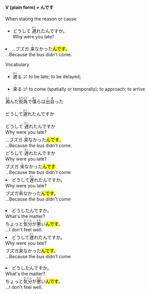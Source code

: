 #### V (plain form) + んです

When stating the reason or cause

- どうして <ruby>遅<rp>（</rp><rt>おく</rt><rp>）</rp></ruby>れたんですか。<br />
Why were you late?
<li>...ブズガ <ruby>来<rp>（</rp><rt>こ</rt><rp>）</rp></ruby>なかった<mark>んです</mark>。 <br/>...Because the bus didn't come.</li>

Vocabulary

- <ruby>遅<rp>（</rp><rt>おく</rt><rp>）</rp></ruby>る ⇌ to be late; to be delayed; 

- <ruby>来<rp>（</rp><rt>こ</rt><rp>）</rp></ruby>る ⇌ to come (spatially or temporally); to approach; to arrive​


<ruby><rb>澱</rb><rt>よど</rt></ruby>んだ<ruby><rb>街角</rb><rt>まちかど</rt></ruby>で<ruby><rb>僕</rb><rt>ぼく</rt></ruby>らは<ruby><rb>出</rb><rt>で</rt></ruby><ruby><rb>会</rb><rt>あ</rt></ruby>った


どうして<ruby><rb>遅</rb><rt>おく</rt></ruby>れたんですか

 <div class="grid-container">
  <div class="grid-item">どうして  <ruby><rb>遅</rb><rt>おく</rt></ruby>れたんですか</div>
  <div class="grid-item">Why were you late?</div>
  <div class="grid-item">...ブズガ  <ruby>来<rp>（</rp><rt>こ</rt><rp>）</rp></ruby>なかった<mark>んです</mark>。</div>
  <div class="grid-item">...Because the bus didn't come.</div>
</div> 




<div class="grid-container"><div class="grid-item"> どうして <ruby><rb>遅</rb><rt>おく</rt></ruby>れたんですか </div><div class="grid-item"> Why were you late? </div><div class="grid-item"> ブズガ <ruby><rb>来</rb><rt>こ</rt></ruby>なかった<mark>んです</mark> </div><div class="grid-item"> ...Because the bus didn't come </div></div>

<div class="grid-container"><div class="grid-item"> <li> どうして<ruby><rb>遅</rb><rt>おく</rt></ruby>れたんですか。</li> </div><div class="grid-item"> Why were you late? </div><div class="grid-item"> ブズガ<ruby><rb>来</rb><rt>こ</rt></ruby>なかった<mark>んです</mark>。 </div><div class="grid-item"> ...Because the bus didn't come <br><br> </div><div class="grid-item"> <li> どうしたんですか。</li>  </div><div class="grid-item"> What's the matter? </div><div class="grid-item">  ちょっと<ruby><rb>気分</rb><rt>きぶん</rt></ruby>が<ruby><rb>悪</rb><rt>わる</rt></ruby>い<mark>んです</mark>。 </div><div class="grid-item"> ...I don't feel well. </div></div>



<div class="grid-container"><div class="grid-item"> <li> どうして<ruby><rb>遅</rb><rt>おく</rt></ruby>れたんですか。 </li> </div><div class="grid-item"> Why were you late? </div><div class="grid-item"> ブズガ<ruby><rb>来</rb><rt>こ</rt></ruby>なかった<mark>んです</mark>。 </div><div class="grid-item"> ...Because the bus didn't come <br><br> </div><div class="grid-item"> <li> どうしたんですか。 </li> </div><div class="grid-item"> What's the matter? </div><div class="grid-item"> ちょっと<ruby><rb>気分</rb><rt>きぶん</rt></ruby>が<ruby><rb>悪</rb><rt>わる</rt></ruby>い<mark>んです</mark>。 </div><div class="grid-item"> ...I don't feel well. </div></div>
